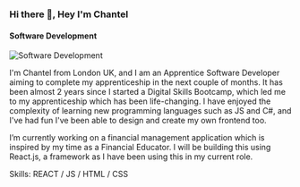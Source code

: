 ### Hi there 👋, Hey I'm Chantel
#### Software Development
![Software Development](https://drive.google.com/file/d/1VI_dYPOVxRcRQ6JgtxZm5bzZIDOHFKne/view?usp=sharing)

I'm Chantel from London UK, and I am an Apprentice Software Developer aiming to complete my apprenticeship in the next couple of months. It has been almost 2 years since I started a Digital Skills Bootcamp, which led me to my apprenticeship which has been life-changing. I have enjoyed the complexity of learning new programming languages such as JS and C#, and I've had fun I've been able to design and create my own frontend too.

I’m currently working on a financial management application which is inspired by my time as a Financial Educator.  I will be building this using React.js, a framework as I have been using this in my current role.

Skills: REACT / JS / HTML / CSS





